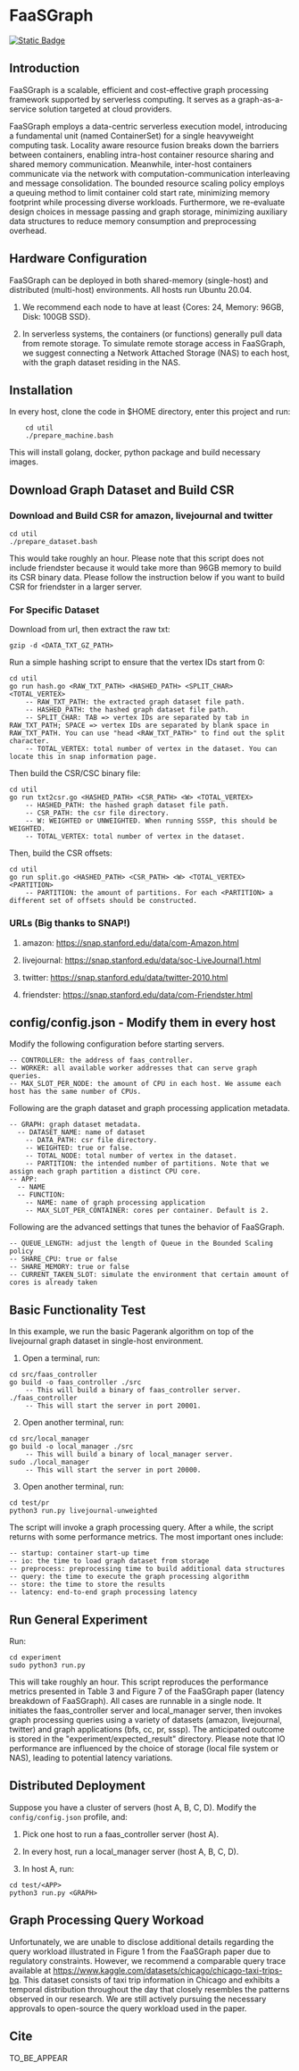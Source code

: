 # FaaSGraph

[![Static Badge](https://img.shields.io/badge/Organization_Website-EPCC-purple)](http://epcc.sjtu.edu.cn)

## Introduction

FaaSGraph is a scalable, efficient and cost-effective graph processing framework supported by serverless computing. It serves as a graph-as-a-service solution targeted at cloud providers.

FaaSGraph employs a data-centric serverless execution model, introducing a fundamental unit (named ContainerSet) for a single heavyweight computing task. Locality aware resource fusion breaks down the barriers between containers, enabling intra-host container resource sharing and shared memory communication. Meanwhile, inter-host containers communicate via the network with computation-communication interleaving and message consolidation. The bounded resource scaling policy employs a queuing method to limit container cold start rate, minimizing memory footprint while processing diverse workloads. Furthermore, we re-evaluate design choices in message passing and graph storage, minimizing auxiliary data structures to reduce memory consumption and preprocessing overhead. 

## Hardware Configuration

FaaSGraph can be deployed in both shared-memory (single-host) and distributed (multi-host) environments. All hosts run Ubuntu 20.04.

1) We recommend each node to have at least {Cores: 24, Memory: 96GB, Disk: 100GB SSD}.

2) In serverless systems, the containers (or functions) generally pull data from remote storage. To simulate remote storage access in FaaSGraph, we suggest connecting a Network Attached Storage (NAS) to each host, with the graph dataset residing in the NAS.

## Installation

In every host, clone the code in $HOME directory, enter this project and run:

```
    cd util
    ./prepare_machine.bash
```
This will install golang, docker, python package and build necessary images.

## Download Graph Dataset and Build CSR

### Download and Build CSR for amazon, livejournal and twitter

```
cd util
./prepare_dataset.bash
```

This would take roughly an hour. Please note that this script does not include friendster because it would take more than 96GB memory to build its CSR binary data. Please follow the instruction below if you want to build CSR for friendster in a larger server.

### For Specific Dataset

Download from url, then extract the raw txt: 

```
gzip -d <DATA_TXT_GZ_PATH>
```

Run a simple hashing script to ensure that the vertex IDs start from 0:

```
cd util
go run hash.go <RAW_TXT_PATH> <HASHED_PATH> <SPLIT_CHAR> <TOTAL_VERTEX>
    -- RAW_TXT_PATH: the extracted graph dataset file path.
    -- HASHED_PATH: the hashed graph dataset file path.
    -- SPLIT_CHAR: TAB => vertex IDs are separated by tab in RAW_TXT_PATH; SPACE => vertex IDs are separated by blank space in RAW_TXT_PATH. You can use "head <RAW_TXT_PATH>" to find out the split character.
    -- TOTAL_VERTEX: total number of vertex in the dataset. You can locate this in snap information page.
```

Then build the CSR/CSC binary file: 

```
cd util
go run txt2csr.go <HASHED_PATH> <CSR_PATH> <W> <TOTAL_VERTEX>
    -- HASHED_PATH: the hashed graph dataset file path.
    -- CSR_PATH: the csr file directory.
    -- W: WEIGHTED or UNWEIGHTED. When running SSSP, this should be WEIGHTED.
    -- TOTAL_VERTEX: total number of vertex in the dataset.
```

Then, build the CSR offsets:

```
cd util
go run split.go <HASHED_PATH> <CSR_PATH> <W> <TOTAL_VERTEX> <PARTITION>
    -- PARTITION: the amount of partitions. For each <PARTITION> a different set of offsets should be constructed.
```

### URLs (Big thanks to SNAP!)

1) amazon: https://snap.stanford.edu/data/com-Amazon.html

2) livejournal: https://snap.stanford.edu/data/soc-LiveJournal1.html

3) twitter: https://snap.stanford.edu/data/twitter-2010.html

4) friendster: https://snap.stanford.edu/data/com-Friendster.html


## config/config.json - Modify them in every host

Modify the following configuration before starting servers.

```
-- CONTROLLER: the address of faas_controller.
-- WORKER: all available worker addresses that can serve graph queries.
-- MAX_SLOT_PER_NODE: the amount of CPU in each host. We assume each host has the same number of CPUs.
```

Following are the graph dataset and graph processing application metadata.

```
-- GRAPH: graph dataset metadata.
  -- DATASET_NAME: name of dataset
    -- DATA_PATH: csr file directory.
    -- WEIGHTED: true or false.
    -- TOTAL_NODE: total number of vertex in the dataset.
    -- PARTITION: the intended number of partitions. Note that we assign each graph partition a distinct CPU core.
-- APP:
  -- NAME
  -- FUNCTION:
    -- NAME: name of graph processing application
    -- MAX_SLOT_PER_CONTAINER: cores per container. Default is 2.
```

Following are the advanced settings that tunes the behavior of FaaSGraph.

```
-- QUEUE_LENGTH: adjust the length of Queue in the Bounded Scaling policy
-- SHARE_CPU: true or false
-- SHARE_MEMORY: true or false
-- CURRENT_TAKEN_SLOT: simulate the environment that certain amount of cores is already taken
```

## Basic Functionality Test

In this example, we run the basic Pagerank algorithm on top of the livejournal graph dataset in single-host environment.

1) Open a terminal, run:

```
cd src/faas_controller
go build -o faas_controller ./src
    -- This will build a binary of faas_controller server.
./faas_controller
    -- This will start the server in port 20001.
```

2) Open another terminal, run:

```
cd src/local_manager
go build -o local_manager ./src
    -- This will build a binary of local_manager server.
sudo ./local_manager
    -- This will start the server in port 20000.
```

3) Open another terminal, run:

```
cd test/pr
python3 run.py livejournal-unweighted
```

The script will invoke a graph processing query. After a while, the script returns with some performance metrics. The most important ones include:

```
-- startup: container start-up time
-- io: the time to load graph dataset from storage
-- preprocess: preprocessing time to build additional data structures
-- query: the time to execute the graph processing algorithm
-- store: the time to store the results
-- latency: end-to-end graph processing latency
```

## Run General Experiment

Run: 

```
cd experiment
sudo python3 run.py
```

This will take roughly an hour. This script reproduces the performance metrics presented in Table 3 and Figure 7 of the FaaSGraph paper (latency breakdown of FaaSGraph). All cases are runnable in a single node. It initiates the faas_controller server and local_manager server, then invokes graph processing queries using a variety of datasets (amazon, livejournal, twitter) and graph applications (bfs, cc, pr, sssp). The anticipated outcome is stored in the "experiment/expected_result" directory. Please note that IO performance are influenced by the choice of storage (local file system or NAS), leading to potential latency variations.

## Distributed Deployment

Suppose you have a cluster of servers (host A, B, C, D). Modify the ```config/config.json``` profile, and:

1) Pick one host to run a faas_controller server (host A).

2) In every host, run a local_manager server (host A, B, C, D).

3) In host A, run:

```
cd test/<APP>
python3 run.py <GRAPH>
```

## Graph Processing Query Workoad

Unfortunately, we are unable to disclose additional details regarding the query workload illustrated in Figure 1 from the FaaSGraph paper due to regulatory constraints. However, we recommend a comparable query trace available at https://www.kaggle.com/datasets/chicago/chicago-taxi-trips-bq. This dataset consists of taxi trip information in Chicago and exhibits a temporal distribution throughout the day that closely resembles the patterns observed in our research. We are still actively pursuing the necessary approvals to open-source the query workload used in the paper.

## Cite

TO_BE_APPEAR